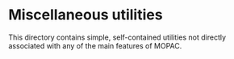 # Miscellaneous utilities

This directory contains simple, self-contained utilities not directly associated with any of the
main features of MOPAC.
